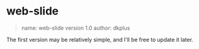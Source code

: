 # web-slide
> name: web-slide
> version 1.0
> author: dkplus

The first version may be relatively simple, and I'll be free to update it later.